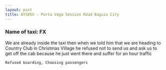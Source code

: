 ```yaml
---
layout: post
title: AYS855 - Porta Vaga Session Road Baguio City
---
```


### Name of taxi: FX

We are already inside the taxi then when we told him that we are heading to Country Club in Christmas Village he refused  not to send us and ask us to get off the cab because he just went  there and suffer for an hour traffic

```Refused boarding, Choosing passengers```
